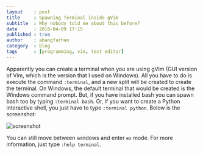 ```yaml
---
layout    : post
title     : Spawning Terminal inside gVim
subtitle  : Why nobody told me about this before?
date      : 2018-04-09 17:15
published : true
author    : abangfarhan
category  : blog
tags      : [programming, vim, text editor]
---
```


Apparently you can create a terminal when you are using gVim (GUI version of Vim, which is the version that I used on Windows). All you have to do is execute the command `:terminal`, and a new split will be created to create the terminal. On Windows, the default terminal that would be created is the Windows command prompt. But, if you have installed bash you can spawn bash too by typing `:terminal bash`. Or, if you want to create a Python interactive shell, you just have to type `:terminal python`. Below is the screenshot:

![screenshot]({{site.baseurl}}/img/2018-04-09-terminal-in-gvim/00.gif)


You can still move between windows and enter `ex` mode. For more information, just type `:help terminal`.
